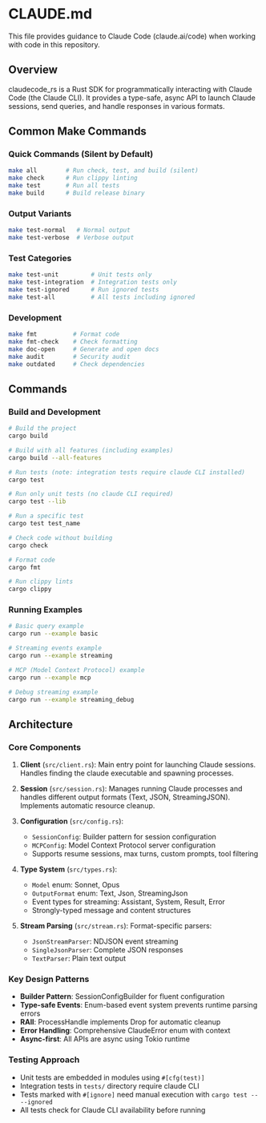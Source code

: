 # CLAUDE.md

This file provides guidance to Claude Code (claude.ai/code) when working with code in this repository.

## Overview

claudecode_rs is a Rust SDK for programmatically interacting with Claude Code (the Claude CLI). It provides a type-safe, async API to launch Claude sessions, send queries, and handle responses in various formats.

## Common Make Commands

### Quick Commands (Silent by Default)
```bash
make all        # Run check, test, and build (silent)
make check      # Run clippy linting
make test       # Run all tests
make build      # Build release binary
```

### Output Variants
```bash
make test-normal   # Normal output
make test-verbose  # Verbose output
```

### Test Categories
```bash
make test-unit         # Unit tests only
make test-integration  # Integration tests only
make test-ignored      # Run ignored tests
make test-all          # All tests including ignored
```

### Development
```bash
make fmt          # Format code
make fmt-check    # Check formatting
make doc-open     # Generate and open docs
make audit        # Security audit
make outdated     # Check dependencies
```

## Commands

### Build and Development
```bash
# Build the project
cargo build

# Build with all features (including examples)
cargo build --all-features

# Run tests (note: integration tests require claude CLI installed)
cargo test

# Run only unit tests (no claude CLI required)
cargo test --lib

# Run a specific test
cargo test test_name

# Check code without building
cargo check

# Format code
cargo fmt

# Run clippy lints
cargo clippy
```

### Running Examples
```bash
# Basic query example
cargo run --example basic

# Streaming events example
cargo run --example streaming

# MCP (Model Context Protocol) example
cargo run --example mcp

# Debug streaming example
cargo run --example streaming_debug
```

## Architecture

### Core Components

1. **Client** (`src/client.rs`): Main entry point for launching Claude sessions. Handles finding the claude executable and spawning processes.

2. **Session** (`src/session.rs`): Manages running Claude processes and handles different output formats (Text, JSON, StreamingJSON). Implements automatic resource cleanup.

3. **Configuration** (`src/config.rs`): 
   - `SessionConfig`: Builder pattern for session configuration
   - `MCPConfig`: Model Context Protocol server configuration
   - Supports resume sessions, max turns, custom prompts, tool filtering

4. **Type System** (`src/types.rs`):
   - `Model` enum: Sonnet, Opus
   - `OutputFormat` enum: Text, Json, StreamingJson
   - Event types for streaming: Assistant, System, Result, Error
   - Strongly-typed message and content structures

5. **Stream Parsing** (`src/stream.rs`): Format-specific parsers:
   - `JsonStreamParser`: NDJSON event streaming
   - `SingleJsonParser`: Complete JSON responses
   - `TextParser`: Plain text output

### Key Design Patterns

- **Builder Pattern**: SessionConfigBuilder for fluent configuration
- **Type-safe Events**: Enum-based event system prevents runtime parsing errors
- **RAII**: ProcessHandle implements Drop for automatic cleanup
- **Error Handling**: Comprehensive ClaudeError enum with context
- **Async-first**: All APIs are async using Tokio runtime

### Testing Approach

- Unit tests are embedded in modules using `#[cfg(test)]`
- Integration tests in `tests/` directory require claude CLI
- Tests marked with `#[ignore]` need manual execution with `cargo test -- --ignored`
- All tests check for Claude CLI availability before running
